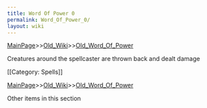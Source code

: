 ```yaml
---
title: Word Of Power 0
permalink: Word_Of_Power_0/
layout: wiki
---
```


[MainPage](/keeperrl_wiki/ "wikilink")>>[Old_Wiki](/keeperrl_wiki/Old_Wiki "wikilink")>>[Old_Word_Of_Power](/keeperrl_wiki/Old_Word_Of_Power "wikilink")

Creatures around the spellcaster are thrown back and dealt damage

[[Category: Spells]]

[MainPage](/keeperrl_wiki/ "wikilink")>>[Old_Wiki](/keeperrl_wiki/Old_Wiki "wikilink")>>[Old_Word_Of_Power](/keeperrl_wiki/Old_Word_Of_Power "wikilink")

Other items in this section
